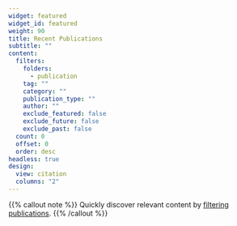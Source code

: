 ```yaml
---
widget: featured
widget_id: featured
weight: 90
title: Recent Publications
subtitle: ""
content:
  filters:
    folders:
      - publication
    tag: ""
    category: ""
    publication_type: ""
    author: ""
    exclude_featured: false
    exclude_future: false
    exclude_past: false
  count: 0
  offset: 0
  order: desc
headless: true
design:
  view: citation
  columns: "2"
---
```


{{% callout note %}}
Quickly discover relevant content by [filtering publications](./publication/).
{{% /callout %}}
